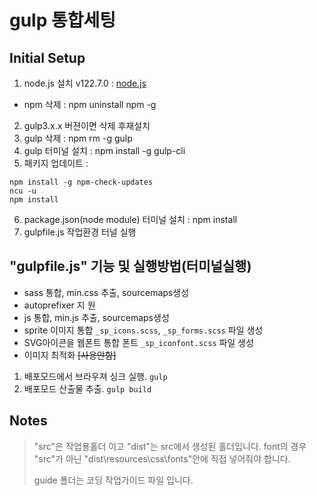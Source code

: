 # gulp 통합세팅

## Initial Setup
1. node.js 설치 v122.7.0 : [node.js](https://nodejs.org/en/download/)

- npm 삭제 : npm uninstall npm -g

2. gulp3.x.x 버젼이면 삭제 후재설치
3. gulp 삭제 : npm rm -g gulp
4. gulp 터미널 설치 : npm install -g gulp-cli
5. 패키지 업데이트 :

```
npm install -g npm-check-updates
ncu -u
npm install
```

6. package.json(node module) 터미널 설치 : npm install
7. gulpfile.js 작업환경 터널 실행

## "gulpfile.js" 기능 및 실행방법(터미널실행)

- sass 통합, min.css 추출, sourcemaps생성
- autoprefixer 지 원
- js 통합, min.js 추출, sourcemaps생성
- sprite 이미지 통합 `_sp_icons.scss`, `_sp_forms.scss` 파일 생성
- SVG아이콘을 웹폰트 통합 폰트 `_sp_iconfont.scss` 파일 생성
- 이미지 최적화 ~~[사용안함]~~

1. 배포모드에서 브라우져 싱크 실행. `gulp`
2. 배포모드 산출물 추출. `gulp build`



## Notes
<blockquote>
  "src"은 작업용홀더 이고 "dist"는 src에서 생성된 홀더입니다.
  font의 경우 "src"가 아닌 "dist\resources\css\fonts"안에 직접 넣어줘야 합니다.

  guide 폴더는 코딩 작업가이드 파일 입니다.
</blockquote>